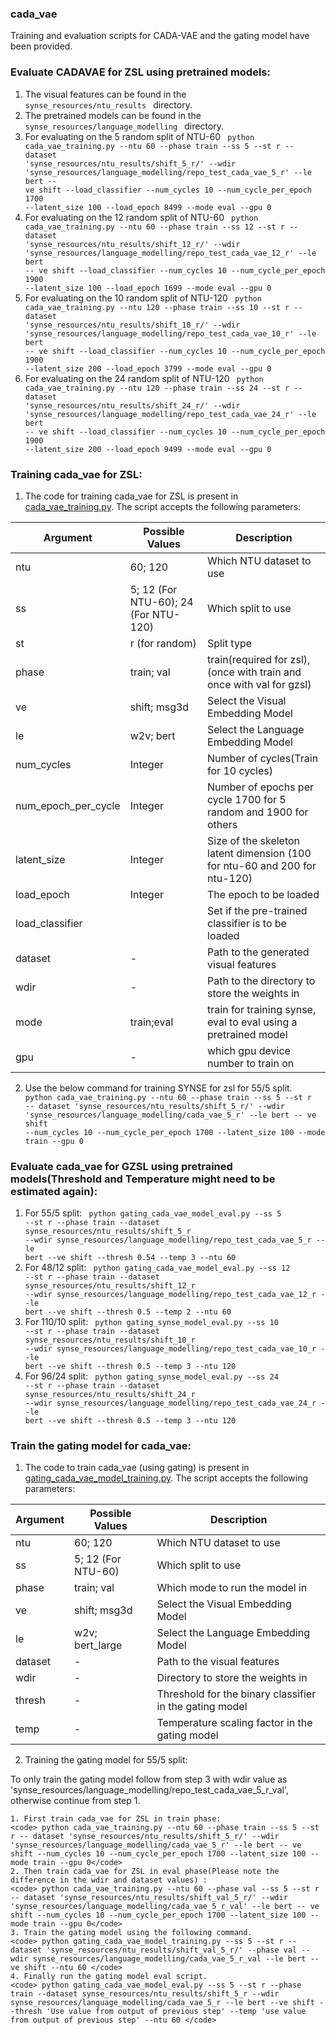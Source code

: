 ### cada_vae
Training and evaluation scripts for CADA-VAE and the gating model have been provided.
 

### Evaluate CADAVAE for ZSL using pretrained models:
1. The visual features can be found in the <code> synse_resources/ntu_results </code> directory. 
2. The pretrained models can be found in the <code> synse_resources/language_modelling </code> directory. 
3. For evaluating on the 5 random split of NTU-60
    <code> python cada_vae_training.py --ntu 60 --phase train --ss 5 --st r -- dataset 'synse_resources/ntu_results/shift_5_r/' --wdir 'synse_resources/language_modelling/repo_test_cada_vae_5_r' --le bert -- ve shift --load_classifier --num_cycles 10 --num_cycle_per_epoch 1700 --latent_size 100 --load_epoch 8499 --mode eval --gpu 0</code>
4. For evaluating on the 12 random split of NTU-60
    <code> python cada_vae_training.py --ntu 60 --phase train --ss 12 --st r -- dataset 'synse_resources/ntu_results/shift_12_r/' --wdir 'synse_resources/language_modelling/repo_test_cada_vae_12_r' --le bert -- ve shift --load_classifier --num_cycles 10 --num_cycle_per_epoch 1900 --latent_size 100 --load_epoch 1699 --mode eval --gpu 0</code>
5. For evaluating on the 10 random split of NTU-120
    <code> python cada_vae_training.py --ntu 120 --phase train --ss 10 --st r -- dataset 'synse_resources/ntu_results/shift_10_r/' --wdir 'synse_resources/language_modelling/repo_test_cada_vae_10_r' --le bert -- ve shift --load_classifier --num_cycles 10 --num_cycle_per_epoch 1900 --latent_size 200 --load_epoch 3799 --mode eval --gpu 0</code>
6. For evaluating on the 24 random split of NTU-120
    <code> python cada_vae_training.py --ntu 120 --phase train --ss 24 --st r -- dataset 'synse_resources/ntu_results/shift_24_r/' --wdir 'synse_resources/language_modelling/repo_test_cada_vae_24_r' --le bert -- ve shift --load_classifier --num_cycles 10 --num_cycle_per_epoch 1900 --latent_size 200 --load_epoch 9499 --mode eval --gpu 0</code>

### Training cada_vae for ZSL:
1. The code for training cada_vae for ZSL is present in [cada_vae_training.py](cada_vae_training.py). The script accepts the following parameters:

| Argument | Possible Values | Description |
--- | --- | --- | 
ntu | 60; 120 | Which NTU dataset to use |
ss | 5; 12 (For NTU-60); 24 (For NTU-120) | Which split to use |
st | r (for random) | Split type |
phase | train; val | train(required for zsl), (once with train and once with val for gzsl) |
ve | shift; msg3d | Select the Visual Embedding Model |
le | w2v; bert | Select the Language Embedding Model |
num_cycles | Integer | Number of cycles(Train for 10 cycles) |
num_epoch_per_cycle | Integer | Number of epochs per cycle 1700 for 5 random and 1900 for others|
latent_size | Integer | Size of the skeleton latent dimension (100 for ntu-60 and 200 for ntu-120)|
load_epoch | Integer | The epoch to be loaded |
load_classifier |  | Set if the pre-trained classifier is to be loaded |
dataset |- | Path to the generated visual features |
wdir | - | Path to the directory to store the weights in |
mode | train;eval | train for training synse, eval to eval using a pretrained model |
gpu | - | which gpu device number to train on |

2. Use the below command for training SYNSE for zsl for 55/5 split.
    <code> python cada_vae_training.py --ntu 60 --phase train --ss 5 --st r -- dataset 'synse_resources/ntu_results/shift_5_r/' --wdir 'synse_resources/language_modelling/cada_vae_5_r' --le bert -- ve shift --num_cycles 10 --num_cycle_per_epoch 1700 --latent_size 100 --mode train --gpu 0</code>



### Evaluate cada_vae for GZSL using pretrained models(Threshold and Temperature might need to be estimated again):
1. For 55/5 split:
    <code> python gating_cada_vae_model_eval.py --ss 5 --st r --phase train --dataset synse_resources/ntu_results/shift_5_r --wdir synse_resources/language_modelling/repo_test_cada_vae_5_r --le bert --ve shift --thresh 0.54 --temp 3 --ntu 60 </code>
2. For 48/12 split:
    <code> python gating_cada_vae_model_eval.py --ss 12 --st r --phase train --dataset synse_resources/ntu_results/shift_12_r --wdir synse_resources/language_modelling/repo_test_cada_vae_12_r --le bert --ve shift --thresh 0.5 --temp 2 --ntu 60 </code>
3. For 110/10 split:
    <code> python gating_synse_model_eval.py --ss 10 --st r --phase train --dataset synse_resources/ntu_results/shift_10_r --wdir synse_resources/language_modelling/repo_test_cada_vae_10_r --le bert --ve shift --thresh 0.5 --temp 3 --ntu 120 </code>
4. For 96/24 split:
    <code> python gating_synse_model_eval.py --ss 24 --st r --phase train --dataset synse_resources/ntu_results/shift_24_r --wdir synse_resources/language_modelling/repo_test_cada_vae_24_r --le bert --ve shift --thresh 0.5 --temp 3 --ntu 120 </code>

### Train the gating model for cada_vae:
1. The code to train cada_vae (using gating) is present in [gating_cada_vae_model_training.py](gating_cada_vae_model_training.py). The script accepts the following parameters:

| Argument | Possible Values | Description |
--- | --- | --- | 
ntu | 60; 120 | Which NTU dataset to use |
ss | 5; 12 (For NTU-60) | Which split to use |
phase | train; val | Which mode to run the model in |
ve | shift; msg3d | Select the Visual Embedding Model |
le | w2v; bert_large | Select the Language Embedding Model |
dataset |- | Path to the visual features |
wdir | - | Directory to store the weights in |
thresh | - | Threshold for the binary classifier in the gating model |
temp | - | Temperature scaling factor in the gating model |

2. Training the gating model for 55/5 split:

To only train the gating model follow from step 3 with wdir value as 'synse_resources/language_modelling/repo_test_cada_vae_5_r_val', otherwise continue from step 1.

    1. First train cada_vae for ZSL in train phase:
    <code> python cada_vae_training.py --ntu 60 --phase train --ss 5 --st r -- dataset 'synse_resources/ntu_results/shift_5_r/' --wdir 'synse_resources/language_modelling/cada_vae_5_r' --le bert -- ve shift --num_cycles 10 --num_cycle_per_epoch 1700 --latent_size 100 --mode train --gpu 0</code>
    2. Then train cada_vae for ZSL in eval phase(Please note the difference in the wdir and dataset values) :
    <code> python cada_vae_training.py --ntu 60 --phase val --ss 5 --st r -- dataset 'synse_resources/ntu_results/shift_val_5_r/' --wdir 'synse_resources/language_modelling/cada_vae_5_r_val' --le bert -- ve shift --num_cycles 10 --num_cycle_per_epoch 1700 --latent_size 100 --mode train --gpu 0</code>
    3. Train the gating model using the following command.
    <code> python gating_cada_vae_model_training.py --ss 5 --st r --dataset 'synse_resources/ntu_results/shift_val_5_r/' --phase val --wdir synse_resources/language_modelling/cada_vae_5_r_val --le bert --ve shift --ntu 60 </code>
    4. Finally run the gating model eval script.
    <code> python gating_cada_vae_model_eval.py --ss 5 --st r --phase train --dataset synse_resources/ntu_results/shift_5_r --wdir synse_resources/language_modelling/cada_vae_5_r --le bert --ve shift --thresh 'Use value from output of previous step' --temp 'use value from output of previous step' --ntu 60 </code>

